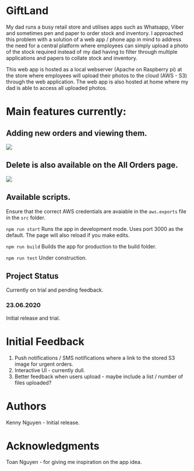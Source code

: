 # GiftLand
My dad runs a busy retail store and utilises apps such as Whatsapp, Viber and sometimes pen and paper to order stock and inventory. I approached this problem with a solution of a web app / phone app in mind to address the need for a central platform where employees can simply upload a photo of the stock required instead of my dad having to filter through multiple applications and papers to collate stock and inventory.

This web app is hosted as a local webserver (Apache on Raspberry pi) at the store where employees will upload their photos to the cloud (AWS - S3) through the web application. The web app is also hosted at home where my dad is able to access all uploaded photos.

# Main features currently: 

## Adding new orders and viewing them.
<img src="/public/gifs/gL2.gif?raw=true">



## Delete is also available on the All Orders page.
<img src="/public/gifs/gL.gif?raw=true">



## Available scripts.
Ensure that the correct AWS credentials are avaiable in the `aws.exports` file in the `src` folder.

`npm run start`
Runs the app in development mode. Uses port 3000 as the default. The page will also reload if you make edits.

`npm run build`
Builds the app for production to the build folder.

`npm run test`
Under construction.

## Project Status
Currently on trial and pending feedback.

### 23.06.2020
Initial release and trial.

# Initial Feedback
1. Push notifications / SMS notifications where a link to the stored S3 image for urgent orders.
2. Interactive UI - currently dull.
3. Better feedback when users upload - maybe include a list / number of files uploaded?

# Authors
Kenny Nguyen - Initial release.

# Acknowledgments
Toan Nguyen - for giving me inspiration on the app idea.
